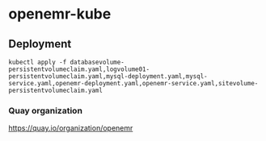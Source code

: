 # openemr-kube

## Deployment

```
kubectl apply -f databasevolume-persistentvolumeclaim.yaml,logvolume01-persistentvolumeclaim.yaml,mysql-deployment.yaml,mysql-service.yaml,openemr-deployment.yaml,openemr-service.yaml,sitevolume-persistentvolumeclaim.yaml
```

### Quay organization

https://quay.io/organization/openemr
